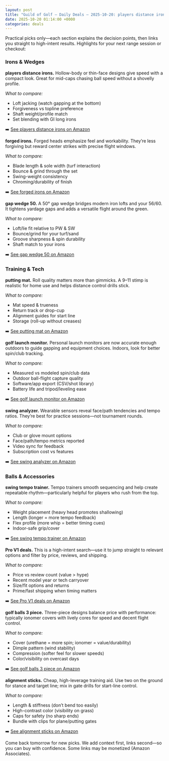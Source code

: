 ```yaml
---
layout: post
title: "Guild of Golf — Daily Deals — 2025-10-20: players distance irons, forged irons, gap wedge 50"
date: 2025-10-20 01:14:00 +0000
categories: deals
---
```


Practical picks only—each section explains the decision points, then links you straight to high-intent results. Highlights for your next range session or checkout:

### Irons & Wedges

**players distance irons.** Hollow-body or thin-face designs give speed with a compact look. Great for mid-caps chasing ball speed without a shovelly profile.

_What to compare:_
- Loft jacking (watch gapping at the bottom)
- Forgiveness vs topline preference
- Shaft weight/profile match
- Set blending with GI long irons

➡️  [See players distance irons on Amazon](https://www.amazon.com/s?k=players%20distance%20irons&tag=guildofgolfde-20)

**forged irons.** Forged heads emphasize feel and workability. They’re less forgiving but reward center strikes with precise flight windows.

_What to compare:_
- Blade length & sole width (turf interaction)
- Bounce & grind through the set
- Swing-weight consistency
- Chroming/durability of finish

➡️  [See forged irons on Amazon](https://www.amazon.com/s?k=forged%20irons&tag=guildofgolfde-20)

**gap wedge 50.** A 50° gap wedge bridges modern iron lofts and your 56/60. It tightens yardage gaps and adds a versatile flight around the green.

_What to compare:_
- Loft/lie fit relative to PW & SW
- Bounce/grind for your turf/sand
- Groove sharpness & spin durability
- Shaft match to your irons

➡️  [See gap wedge 50 on Amazon](https://www.amazon.com/s?k=gap%20wedge%2050&tag=guildofgolfde-20)

### Training & Tech

**putting mat.** Roll quality matters more than gimmicks. A 9–11 stimp is realistic for home use and helps distance control drills stick.

_What to compare:_
- Mat speed & trueness
- Return track or drop-cup
- Alignment guides for start line
- Storage (roll-up without creases)

➡️  [See putting mat on Amazon](https://www.amazon.com/s?k=putting%20mat&tag=guildofgolfde-20)

**golf launch monitor.** Personal launch monitors are now accurate enough outdoors to guide gapping and equipment choices. Indoors, look for better spin/club tracking.

_What to compare:_
- Measured vs modeled spin/club data
- Outdoor ball-flight capture quality
- Software/app export (CSV/shot library)
- Battery life and tripod/leveling ease

➡️  [See golf launch monitor on Amazon](https://www.amazon.com/s?k=golf%20launch%20monitor&tag=guildofgolfde-20)

**swing analyzer.** Wearable sensors reveal face/path tendencies and tempo ratios. They’re best for practice sessions—not tournament rounds.

_What to compare:_
- Club or glove mount options
- Face/path/tempo metrics reported
- Video sync for feedback
- Subscription cost vs features

➡️  [See swing analyzer on Amazon](https://www.amazon.com/s?k=swing%20analyzer&tag=guildofgolfde-20)

### Balls & Accessories

**swing tempo trainer.** Tempo trainers smooth sequencing and help create repeatable rhythm—particularly helpful for players who rush from the top.

_What to compare:_
- Weight placement (heavy head promotes shallowing)
- Length (longer = more tempo feedback)
- Flex profile (more whip = better timing cues)
- Indoor-safe grip/cover

➡️  [See swing tempo trainer on Amazon](https://www.amazon.com/s?k=swing%20tempo%20trainer&tag=guildofgolfde-20)

**Pro V1 deals.** This is a high-intent search—use it to jump straight to relevant options and filter by price, reviews, and shipping.

_What to compare:_
- Price vs review count (value > hype)
- Recent model year or tech carryover
- Size/fit options and returns
- Prime/fast shipping when timing matters

➡️  [See Pro V1 deals on Amazon](https://www.amazon.com/s?k=pro%20v1%20deals&tag=guildofgolfde-20)

**golf balls 3 piece.** Three-piece designs balance price with performance: typically ionomer covers with lively cores for speed and decent flight control.

_What to compare:_
- Cover (urethane = more spin; ionomer = value/durability)
- Dimple pattern (wind stability)
- Compression (softer feel for slower speeds)
- Color/visibility on overcast days

➡️  [See golf balls 3 piece on Amazon](https://www.amazon.com/s?k=golf%20balls%203%20piece&tag=guildofgolfde-20)

**alignment sticks.** Cheap, high-leverage training aid. Use two on the ground for stance and target line; mix in gate drills for start-line control.

_What to compare:_
- Length & stiffness (don’t bend too easily)
- High-contrast color (visibility on grass)
- Caps for safety (no sharp ends)
- Bundle with clips for plane/putting gates

➡️  [See alignment sticks on Amazon](https://www.amazon.com/s?k=alignment%20sticks&tag=guildofgolfde-20)

Come back tomorrow for new picks. We add context first, links second—so you can buy with confidence. Some links may be monetized (Amazon Associates).

